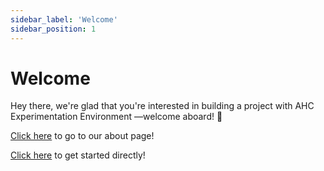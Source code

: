 ```yaml
---
sidebar_label: 'Welcome'
sidebar_position: 1
---
```


# Welcome

Hey there, we're glad that you're interested in building a project with AHC Experimentation Environment —welcome aboard! 👋

[Click here](docs/welcome) to go to our about page!

[Click here](docs/category/getting-started) to get started directly!